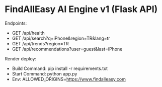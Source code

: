 # FindAllEasy AI Engine v1 (Flask API)

Endpoints:
- GET /api/health
- GET /api/search?q=iPhone&region=TR&lang=tr
- GET /api/trends?region=TR
- GET /api/recommendations?user=guest&last=iPhone

Render deploy:
- Build Command: pip install -r requirements.txt
- Start Command: python app.py
- Env: ALLOWED_ORIGINS=https://www.findalleasy.com
